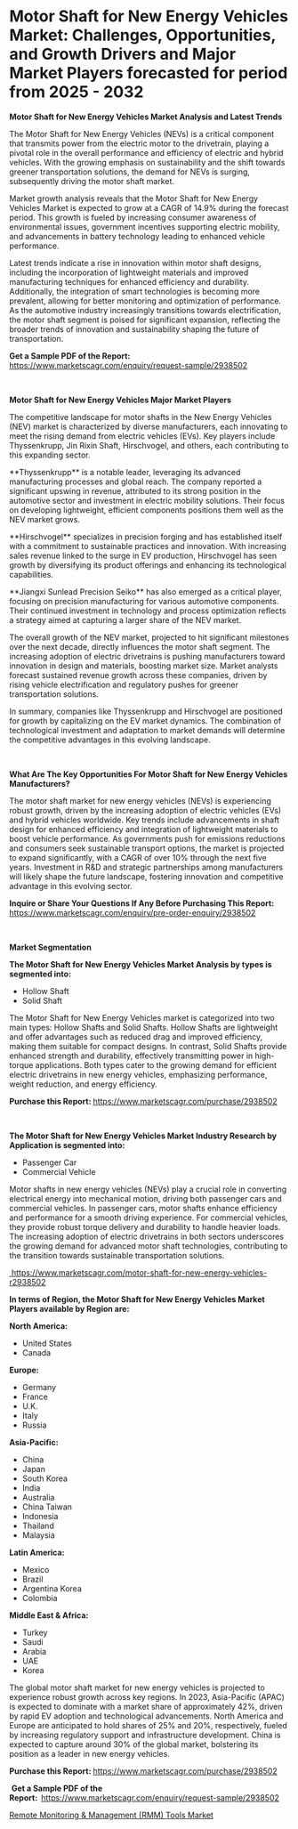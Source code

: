 <p><h1>Motor Shaft for New Energy Vehicles Market: Challenges, Opportunities, and Growth Drivers and Major Market Players forecasted for period from 2025 - 2032</h1></p><p><strong>Motor Shaft for New Energy Vehicles Market Analysis and Latest Trends</strong></p>
<p><p>The Motor Shaft for New Energy Vehicles (NEVs) is a critical component that transmits power from the electric motor to the drivetrain, playing a pivotal role in the overall performance and efficiency of electric and hybrid vehicles. With the growing emphasis on sustainability and the shift towards greener transportation solutions, the demand for NEVs is surging, subsequently driving the motor shaft market.</p><p>Market growth analysis reveals that the Motor Shaft for New Energy Vehicles Market is expected to grow at a CAGR of 14.9% during the forecast period. This growth is fueled by increasing consumer awareness of environmental issues, government incentives supporting electric mobility, and advancements in battery technology leading to enhanced vehicle performance.</p><p>Latest trends indicate a rise in innovation within motor shaft designs, including the incorporation of lightweight materials and improved manufacturing techniques for enhanced efficiency and durability. Additionally, the integration of smart technologies is becoming more prevalent, allowing for better monitoring and optimization of performance. As the automotive industry increasingly transitions towards electrification, the motor shaft segment is poised for significant expansion, reflecting the broader trends of innovation and sustainability shaping the future of transportation.</p></p>
<p><strong>Get a Sample PDF of the Report:&nbsp;</strong> <a href="https://www.marketscagr.com/enquiry/request-sample/2938502?utm_campaign=3177&utm_medium=2&utm_source=Github&utm_content=ia&utm_term=15032025&utm_id=motor-shaft-for-new-energy-vehicles">https://www.marketscagr.com/enquiry/request-sample/2938502</a></p>
<p>&nbsp;</p>
<p><strong>Motor Shaft for New Energy Vehicles Major Market Players</strong></p>
<p><p>The competitive landscape for motor shafts in the New Energy Vehicles (NEV) market is characterized by diverse manufacturers, each innovating to meet the rising demand from electric vehicles (EVs). Key players include Thyssenkrupp, Jin Rixin Shaft, Hirschvogel, and others, each contributing to this expanding sector.</p><p>**Thyssenkrupp** is a notable leader, leveraging its advanced manufacturing processes and global reach. The company reported a significant upswing in revenue, attributed to its strong position in the automotive sector and investment in electric mobility solutions. Their focus on developing lightweight, efficient components positions them well as the NEV market grows.</p><p>**Hirschvogel** specializes in precision forging and has established itself with a commitment to sustainable practices and innovation. With increasing sales revenue linked to the surge in EV production, Hirschvogel has seen growth by diversifying its product offerings and enhancing its technological capabilities. </p><p>**Jiangxi Sunlead Precision Seiko** has also emerged as a critical player, focusing on precision manufacturing for various automotive components. Their continued investment in technology and process optimization reflects a strategy aimed at capturing a larger share of the NEV market.</p><p>The overall growth of the NEV market, projected to hit significant milestones over the next decade, directly influences the motor shaft segment. The increasing adoption of electric drivetrains is pushing manufacturers toward innovation in design and materials, boosting market size. Market analysts forecast sustained revenue growth across these companies, driven by rising vehicle electrification and regulatory pushes for greener transportation solutions.</p><p>In summary, companies like Thyssenkrupp and Hirschvogel are positioned for growth by capitalizing on the EV market dynamics. The combination of technological investment and adaptation to market demands will determine the competitive advantages in this evolving landscape.</p></p>
<p>&nbsp;</p>
<p><strong>What Are The Key Opportunities For Motor Shaft for New Energy Vehicles Manufacturers?</strong></p>
<p><p>The motor shaft market for new energy vehicles (NEVs) is experiencing robust growth, driven by the increasing adoption of electric vehicles (EVs) and hybrid vehicles worldwide. Key trends include advancements in shaft design for enhanced efficiency and integration of lightweight materials to boost vehicle performance. As governments push for emissions reductions and consumers seek sustainable transport options, the market is projected to expand significantly, with a CAGR of over 10% through the next five years. Investment in R&D and strategic partnerships among manufacturers will likely shape the future landscape, fostering innovation and competitive advantage in this evolving sector.</p></p>
<p><strong>Inquire or Share Your Questions If Any Before Purchasing This Report:</strong> <a href="https://www.marketscagr.com/enquiry/pre-order-enquiry/2938502?utm_campaign=3177&utm_medium=2&utm_source=Github&utm_content=ia&utm_term=15032025&utm_id=motor-shaft-for-new-energy-vehicles">https://www.marketscagr.com/enquiry/pre-order-enquiry/2938502</a></p>
<p>&nbsp;</p>
<p><strong>Market Segmentation</strong></p>
<p><strong>The Motor Shaft for New Energy Vehicles Market Analysis by types is segmented into:</strong></p>
<p><ul><li>Hollow Shaft</li><li>Solid Shaft</li></ul></p>
<p><p>The Motor Shaft for New Energy Vehicles market is categorized into two main types: Hollow Shafts and Solid Shafts. Hollow Shafts are lightweight and offer advantages such as reduced drag and improved efficiency, making them suitable for compact designs. In contrast, Solid Shafts provide enhanced strength and durability, effectively transmitting power in high-torque applications. Both types cater to the growing demand for efficient electric drivetrains in new energy vehicles, emphasizing performance, weight reduction, and energy efficiency.</p></p>
<p><strong>Purchase this Report:&nbsp;</strong><a href="https://www.marketscagr.com/purchase/2938502?utm_campaign=3177&utm_medium=2&utm_source=Github&utm_content=ia&utm_term=15032025&utm_id=motor-shaft-for-new-energy-vehicles">https://www.marketscagr.com/purchase/2938502</a></p>
<p>&nbsp;</p>
<p><strong>The Motor Shaft for New Energy Vehicles Market Industry Research by Application is segmented into:</strong></p>
<p><ul><li>Passenger Car</li><li>Commercial Vehicle</li></ul></p>
<p><p>Motor shafts in new energy vehicles (NEVs) play a crucial role in converting electrical energy into mechanical motion, driving both passenger cars and commercial vehicles. In passenger cars, motor shafts enhance efficiency and performance for a smooth driving experience. For commercial vehicles, they provide robust torque delivery and durability to handle heavier loads. The increasing adoption of electric drivetrains in both sectors underscores the growing demand for advanced motor shaft technologies, contributing to the transition towards sustainable transportation solutions.</p></p>
<p><a href="https://www.marketscagr.com/motor-shaft-for-new-energy-vehicles-r2938502?utm_campaign=3177&utm_medium=2&utm_source=Github&utm_content=ia&utm_term=15032025&utm_id=motor-shaft-for-new-energy-vehicles">&nbsp;https://www.marketscagr.com/motor-shaft-for-new-energy-vehicles-r2938502</a></p>
<p><strong>In terms of Region, the Motor Shaft for New Energy Vehicles Market Players available by Region are:</strong></p>
<p>
    <p> <strong> North America: </strong>
        <ul>
            <li>United States</li>
            <li>Canada</li>
        </ul>
        </p> 
    <p> <strong> Europe: </strong>
        <ul>
            <li>Germany</li>
            <li>France</li>
            <li>U.K.</li>
            <li>Italy</li>
            <li>Russia</li>
        </ul>
        </p> 
    <p> <strong> Asia-Pacific: </strong>
        <ul>
            <li>China</li>
            <li>Japan</li>
            <li>South Korea</li>
            <li>India</li>
            <li>Australia</li>
            <li>China Taiwan</li>
            <li>Indonesia</li>
            <li>Thailand</li>
            <li>Malaysia</li>
        </ul>
        </p> 
    <p> <strong> Latin America: </strong>
        <ul>
            <li>Mexico</li>
            <li>Brazil</li>
            <li>Argentina Korea</li>
            <li>Colombia</li>
        </ul>
        </p> 
    <p> <strong> Middle East & Africa: </strong>
        <ul>
            <li>Turkey</li>
            <li>Saudi</li>
            <li>Arabia</li>
            <li>UAE</li>
            <li>Korea</li>
        </ul>
    </p>
    </p>
<p><p>The global motor shaft market for new energy vehicles is projected to experience robust growth across key regions. In 2023, Asia-Pacific (APAC) is expected to dominate with a market share of approximately 42%, driven by rapid EV adoption and technological advancements. North America and Europe are anticipated to hold shares of 25% and 20%, respectively, fueled by increasing regulatory support and infrastructure development. China is expected to capture around 30% of the global market, bolstering its position as a leader in new energy vehicles.</p></p>
<p><strong>Purchase this Report: </strong><a href="https://www.marketscagr.com/purchase/2938502?utm_campaign=3177&utm_medium=2&utm_source=Github&utm_content=ia&utm_term=15032025&utm_id=motor-shaft-for-new-energy-vehicles">https://www.marketscagr.com/purchase/2938502</a></p>
<p>&nbsp;<strong>Get a Sample PDF of the Report:&nbsp;&nbsp;</strong><a href="https://www.marketscagr.com/enquiry/request-sample/2938502?utm_campaign=3177&utm_medium=2&utm_source=Github&utm_content=ia&utm_term=15032025&utm_id=motor-shaft-for-new-energy-vehicles">https://www.marketscagr.com/enquiry/request-sample/2938502</a></p>
<p><strong></strong></p>
<p><p><a href="https://github.com/xalatieusope/Market-Research-Report-List-1/blob/main/remote-monitoring-management-rmm-tools-market.md?utm_campaign=3177&utm_medium=2&utm_source=Github&utm_content=ia&utm_term=15032025&utm_id=motor-shaft-for-new-energy-vehicles">Remote Monitoring & Management (RMM) Tools Market</a></p></p>